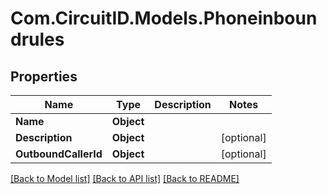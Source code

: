 
# Com.CircuitID.Models.Phoneinboundrules

## Properties

Name | Type | Description | Notes
------------ | ------------- | ------------- | -------------
**Name** | **Object** |  | 
**Description** | **Object** |  | [optional] 
**OutboundCallerId** | **Object** |  | [optional] 

[[Back to Model list]](../README.md#documentation-for-models)
[[Back to API list]](../README.md#documentation-for-api-endpoints)
[[Back to README]](../README.md)

